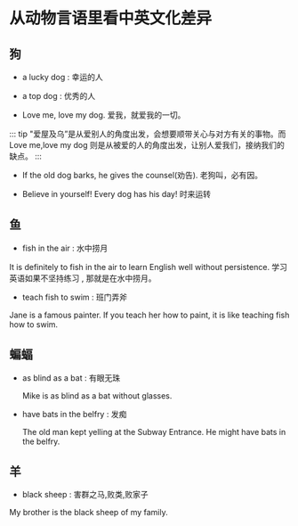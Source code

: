 # 从动物言语里看中英文化差异

## 狗

- a lucky dog : 幸运的人
- a top dog : 优秀的人

- Love me, love my dog. 爱我，就爱我的一切。

::: tip
"爱屋及乌”是从爱别人的角度出发，会想要顺带关心与对方有关的事物。而 Love me,love my dog 则是从被爱的人的角度出发，让别人爱我们，接纳我们的缺点。
:::

- If the old dog barks, he gives the counsel(劝告). 老狗叫，必有因。

- Believe in yourself! Every dog has his day! 时来运转

## 鱼

- fish in the air : 水中捞月

It is definitely to fish in the air to learn English well without persistence. 学习英语如果不坚持练习 , 那就是在水中捞月。

- teach fish to swim : 班门弄斧

Jane is a famous painter. lf you teach her how to paint, it is like teaching fish how to swim.

## 蝙蝠

- as blind as a bat : 有眼无珠

  Mike is as blind as a bat without glasses.

- have bats in the belfry : 发痴

  The old man kept yelling at the Subway Entrance. He might have bats in the belfry.

## 羊

- black sheep : 害群之马,败类,败家子

My brother is the black sheep of my family.
